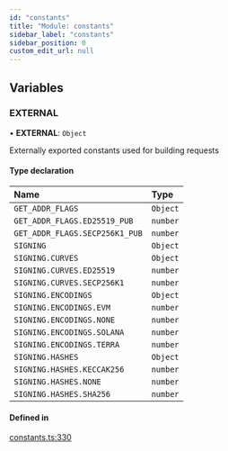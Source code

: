 ```yaml
---
id: "constants"
title: "Module: constants"
sidebar_label: "constants"
sidebar_position: 0
custom_edit_url: null
---
```


## Variables

### EXTERNAL

• **EXTERNAL**: `Object`

Externally exported constants used for building requests

#### Type declaration

| Name | Type |
| :------ | :------ |
| `GET_ADDR_FLAGS` | `Object` |
| `GET_ADDR_FLAGS.ED25519_PUB` | `number` |
| `GET_ADDR_FLAGS.SECP256K1_PUB` | `number` |
| `SIGNING` | `Object` |
| `SIGNING.CURVES` | `Object` |
| `SIGNING.CURVES.ED25519` | `number` |
| `SIGNING.CURVES.SECP256K1` | `number` |
| `SIGNING.ENCODINGS` | `Object` |
| `SIGNING.ENCODINGS.EVM` | `number` |
| `SIGNING.ENCODINGS.NONE` | `number` |
| `SIGNING.ENCODINGS.SOLANA` | `number` |
| `SIGNING.ENCODINGS.TERRA` | `number` |
| `SIGNING.HASHES` | `Object` |
| `SIGNING.HASHES.KECCAK256` | `number` |
| `SIGNING.HASHES.NONE` | `number` |
| `SIGNING.HASHES.SHA256` | `number` |

#### Defined in

[constants.ts:330](https://github.com/GridPlus/gridplus-sdk/blob/4ac365f/src/constants.ts#L330)
